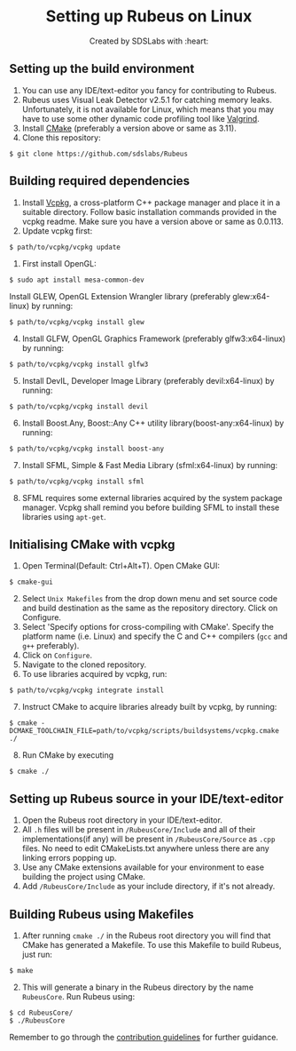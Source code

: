 <p>
<h1 align=center><strong>Setting up Rubeus on Linux</strong></h1>
<p/>

<p align=center>
Created by SDSLabs with :heart:
</p>

## Setting up the build environment 
1. You can use any IDE/text-editor you fancy for contributing to Rubeus.
2. Rubeus uses Visual Leak Detector v2.5.1 for catching memory leaks. Unfortunately, it is not available for Linux, which means that you may have to use some other dynamic code profiling tool like [Valgrind](http://valgrind.org/).
3. Install [CMake](https://cmake.org/) (preferably a version above or same as 3.11).
4. Clone this repository:
```shell
$ git clone https://github.com/sdslabs/Rubeus
```

## Building required dependencies
1. Install [Vcpkg](https://github.com/Microsoft/vcpkg), a cross-platform C++ package manager and place it in a suitable directory. Follow basic installation commands provided in the vcpkg readme. Make sure you have a version above or same as 0.0.113.
2. Update vcpkg first:
```shell
$ path/to/vcpkg/vcpkg update
```
1. First install OpenGL:
```shell
$ sudo apt install mesa-common-dev
```

Install GLEW, OpenGL Extension Wrangler library (preferably glew:x64-linux) by running:
```shell
$ path/to/vcpkg/vcpkg install glew
```
4. Install GLFW, OpenGL Graphics Framework (preferably glfw3:x64-linux) by running:
```shell
$ path/to/vcpkg/vcpkg install glfw3
```
5. Install DevIL, Developer Image Library (preferably devil:x64-linux) by running:
```shell
$ path/to/vcpkg/vcpkg install devil
```
6. Install Boost.Any, Boost::Any C++ utility library(boost-any:x64-linux) by running:
```shell
$ path/to/vcpkg/vcpkg install boost-any
```
7. Install SFML, Simple & Fast Media Library (sfml:x64-linux) by running:
```shell
$ path/to/vcpkg/vcpkg install sfml
```
8. SFML requires some external libraries acquired by the system package manager. Vcpkg shall remind you before building SFML to install these libraries using `apt-get`.

## Initialising CMake with vcpkg
1. Open Terminal(Default: Ctrl+Alt+T). Open CMake GUI:
```shell
$ cmake-gui
```
2.  Select `Unix Makefiles` from the drop down menu and set source code and build destination as the same as the repository directory. Click on Configure.
3. Select 'Specify options for cross-compiling with CMake'. Specify the platform name (i.e. Linux) and specify the C and C++ compilers (`gcc` and `g++` preferably).
4. Click on `Configure`.
5. Navigate to the cloned repository.
6. To use libraries acquired by vcpkg, run:
```shell
$ path/to/vcpkg/vcpkg integrate install
```
7. Instruct CMake to acquire libraries already built by vcpkg, by running:
```shell
$ cmake -DCMAKE_TOOLCHAIN_FILE=path/to/vcpkg/scripts/buildsystems/vcpkg.cmake ./
```
8. Run CMake by executing
```shell
$ cmake ./
```

## Setting up Rubeus source in your IDE/text-editor
1. Open the Rubeus root directory in your IDE/text-editor.
2. All `.h` files will be present in `/RubeusCore/Include` and all of their implementations(if any) will be present in `/RubeusCore/Source` as `.cpp` files. No need to edit CMakeLists.txt anywhere unless there are any linking errors popping up.
3. Use any CMake extensions available for your environment to ease building the project using CMake.
4. Add `/RubeusCore/Include` as your include directory, if it's not already.

## Building Rubeus using Makefiles
1. After running `cmake ./` in the Rubeus root directory you will find that CMake has generated a Makefile. To use this Makefile to build Rubeus, just run:
```shell
$ make
```
2. This will generate a binary in the Rubeus directory by the name `RubeusCore`. Run Rubeus using:
```shell
$ cd RubeusCore/
$ ./RubeusCore
```
Remember to go through the [contribution guidelines](CONTRIBUTING.md) for further guidance.
